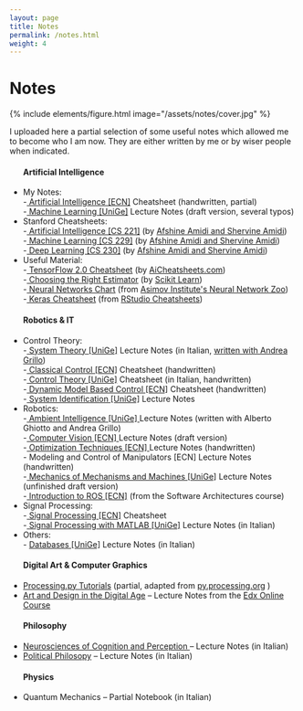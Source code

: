 ```yaml
---
layout: page
title: Notes
permalink: /notes.html
weight: 4
---
```


# **Notes**

{% include elements/figure.html image="/assets/notes/cover.jpg" %}

<p class="mb-5">
    I uploaded here a partial selection of some useful notes which allowed me
    to become who I am now. They are either written by me or by wiser people when indicated.
</p>

<ul>
    <h4 class="h4 mt-4 mb-3">Artificial Intelligence</h4>
    <li class="mb-3">
        My Notes:<br>
        -<a href="/assets/notes/lanza_artin.pdf"> Artificial Intelligence [ECN]</a> Cheatsheet (handwritten, partial) <br>
        -<a href="/assets/notes/lanza_machlearn.pdf"> Machine Learning [UniGe]</a> Lecture Notes (draft version, several typos)
    </li>
    <li class="mb-3">
        Stanford Cheatsheets:<br>
        -<a href="/assets/notes/artin_stanford.pdf"> Artificial Intelligence [CS 221]</a>
        (by <a href="https://github.com/afshinea/stanford-cs-221-artificial-intelligence">Afshine Amidi and Shervine Amidi</a>)<br>
        -<a href="/assets/notes/machlearn_stanford.pdf"> Machine Learning [CS 229]</a>
        (by <a href="https://github.com/afshinea/stanford-cs-229-machine-learning">Afshine Amidi and Shervine Amidi</a>)<br>
        -<a href="/assets/notes/deeplearn_stanford.pdf"> Deep Learning [CS 230]</a>
        (by <a href="https://github.com/afshinea/stanford-cs-230-deep-learning">Afshine Amidi and Shervine Amidi</a>)<br>
    </li>
    <li class="mb-3">
        Useful Material:<br>
        -<a href="/assets/notes/tensorflow2_aicheatsheets.pdf"> TensorFlow 2.0 Cheatsheet</a>
        (by <a href="https://aicheatsheets.com/">AiCheatsheets.com</a>)<br>
        -<a href="/assets/notes/scikit_ml_map.png"> Choosing the Right Estimator</a>
        (by <a href="https://scikit-learn.org/stable/tutorial/machine_learning_map/">Scikit Learn</a>)<br>
        -<a href="/assets/notes/neuralnetworks_asimov.pdf"> Neural Networks Chart</a>
        (from <a href="https://www.asimovinstitute.org/neural-network-zoo/">Asimov Institute's Neural Network Zoo</a>)<br>
        -<a href="/assets/notes/keras_rstudio.pdf"> Keras Cheatsheet</a>
        (from <a href="https://rstudio.com/resources/cheatsheets/">RStudio Cheatsheets</a>)
    </li>
</ul>

<ul>
    <h4 class="h4 mt-4 mb-3">Robotics & IT</h4>
    <li class="mb-3">
        Control Theory:<br>
        -<a href="/assets/notes/grillolanza-systheory.pdf"> System Theory [UniGe]</a> Lecture Notes
        (in Italian, <a href="https://github.com/andregri/TeoriaDeiSistemi">written with Andrea Grillo</a>)<br>
        -<a href="/assets/notes/lanza_claco.pdf"> Classical Control [ECN]</a> Cheatsheet (handwritten) <br>
        -<a href="/assets/notes/lanza_controltheory.pdf"> Control Theory [UniGe]</a> Cheatsheet (in Italian, handwritten) <br>
        -<a href="/assets/notes/lanza_dybac.pdf"> Dynamic Model Based Control [ECN]</a> Cheatsheet (handwritten) <br>
        -<a href="/assets/notes/lanza_sysid.pdf"> System Identification [UniGe]</a> Lecture Notes
    </li>
    <li class="mb-3">
        Robotics:<br>
        -<a href="/assets/notes/lanza_ambint.pdf"> Ambient Intelligence [UniGe] </a> Lecture Notes (written with Alberto Ghiotto and Andrea Grillo)<br>
        -<a href="/assets/notes/lanza_covis.pdf"> Computer Vision [ECN] </a> Lecture Notes (draft version)<br>
        -<a href="/assets/notes/lanza_optec.pdf"> Optimization Techniques [ECN] </a> Lecture Notes (handwritten)<br>
        -<a href="#"></a> Modeling and Control of Manipulators [ECN] Lecture Notes (handwritten)<br>
        -<a href="/assets/notes/lanza_mmm_partial.pdf"> Mechanics of Mechanisms and Machines [UniGe]</a> Lecture Notes (unfinished draft version)<br>
        -<a href="/assets/notes/lanza_introros.pdf"> Introduction to ROS [ECN]</a> (from the Software Architectures course)<br>
    </li>
    <li class="mb-3">
        Signal Processing:<br>
        -<a href="/assets/notes/lanza_sipro.pdf"> Signal Processing [ECN]</a> Cheatsheet <br>
        -<a href="/assets/notes/lanza_etsimatlab.pdf"> Signal Processing with MATLAB [UniGe]</a> Lecture Notes (in Italian) <br>
    </li>
    <li class="mb-3">
        Others:<br>
        - <a href="/assets/notes/lanza_databases.pdf"> Databases [UniGe]</a> Lecture Notes (in Italian)
    </li>
</ul>
<ul>
    <h4 class="h4 mt-4 mb-3">Digital Art & Computer Graphics</h4>
    <li>
        <a href="/assets/notes/processing/tutorials.html"> Processing.py Tutorials</a> (partial, adapted from 
        <a href="https://py.processing.org/tutorials/">py.processing.org</a>
        )
    </li>
    <li>
        <a href="/assets/notes/lanza_edxdigitalart.pdf">Art and Design in the Digital Age</a> – Lecture Notes from the  
        <a href="https://courses.edx.org/courses/course-v1:IsraelX+DIGITALARTx+3T2018/">Edx Online Course</a>
    </li>
</ul>
<ul>
    <h4 class="h4 mt-4 mb-3">Philosophy</h4>
    <li>
        <a href="/assets/notes/lanza_ncpnotes.pdf"> Neurosciences of Cognition and Perception </a> – Lecture Notes (in Italian)
    </li>
    <li class="mb-3">
        <a href="/assets/notes/lanza_politicalphil.pdf"> Political Philosopy</a> – Lecture Notes (in Italian)
    </li>
</ul>
<ul>
    <h4 class="h4 mt-4 mb-3">Physics</h4>
    <li class="mb-3">
        <a href=""></a>Quantum Mechanics – Partial Notebook (in Italian)
    </li>
</ul>

